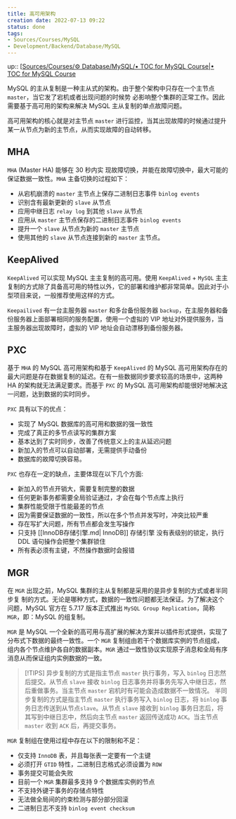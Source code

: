 ```yaml
---
title: 高可用架构
creation date: 2022-07-13 09:22 
status: done
tags:
- Sources/Courses/MySQL
- Development/Backend/Database/MySQL
---
```

up:: [[Sources/Courses/⚙️ Database/MySQL/• TOC for MySQL Course|• TOC for MySQL Course](%E2%80%A2%20TOC%20for%20MySQL%20Course.md)

MySQL 的主从复制是一种主从式的架构。由于整个架构中只存在一个主节点 `master`，当它发了宕机或者出现问题的时候势 必影响整个集群的正常工作。因此需要基于高可用的架构来解决 MySQL 主从复制的单点故障问题。

高可用架构的核心就是对主节点 `master` 进行监控，当其出现故障的时候通过提升某一从节点为新的主节点，从而实现故障的自动转移。

## MHA

`MHA` (Master HA) 能够在 30 秒内实 现故障切换，并能在故障切换中，最大可能的保证数据一致性。`MHA` 主备切换的过程如下：

- 从宕机崩溃的 `master` 主节点上保存二进制日志事件 `binlog events` 
- 识别含有最新更新的 `slave` 从节点 
- 应用中继日志 `relay log` 到其他 `slave` 从节点
- 应用从 `master` 主节点保存的二进制日志事件 `binlog events`
- 提升一个 `slave` 从节点为新的 `master` 主节点
- 使用其他的 `slave` 从节点连接到新的 `master` 主节点。

## KeepAlived

`KeepAlived` 可以实现 MySQL 主主复制的高可用。使用 `KeepAlived` + `MySQL` 主主复制的方式除了具备高可用的特性以外，它的部署和维护都非常简单。因此对于小型项目来说，一般推荐使用这样的方式。

`Keepailived` 有一台主服务器 `master` 和多台备份服务器 `backup`，在主服务器和备份服务器上面部署相同的服务配置，使用一个虚拟的 VIP 地址对外提供服务，当主服务器出现故障时，虚拟的 VIP 地址会自动漂移到备份服务器。

## PXC

基于 `MHA` 的 MySQL 高可用架构和基于 `KeepAlived` 的 MySQL 高可用架构存在的最大问题是存在数据复制的延迟。在有一些数据同步要求较高的场景中，这两种 HA 的架构就无法满足要求。而基于 `PXC` 的 MySQL 高可用架构却能很好地解决这一问题，达到数据的实时同步。

`PXC` 具有以下的优点：
- 实现了 MySQL 数据库的高可用和数据的强一致性
- 完成了真正的多节点读写的集群方案
- 基本达到了实时同步，改善了传统意义上的主从延迟问题
- 新加入的节点可以自动部署，无需提供手动备份
- 数据库的故障切换容易。

`PXC` 也存在一定的缺点，主要体现在以下几个方面:
- 新加入的节点开销大，需要复制完整的数据
- 任何更新事务都需要全局验证通过，才会在每个节点库上执行
- 集群性能受限于性能最差的节点
- 因为需要保证数据的一致性，所以在多个节点并发写时，冲突比较严重
- 存在写扩大问题，所有节点都会发生写操作
- 只支持 [[InnoDB存储引擎.md| InnoDB]] 存储引擎 没有表级别的锁定，执行 DDL 语句操作会把整个集群锁住 
- 所有表必须有主键，不然操作数据时会报错

## MGR

在 `MGR` 出现之前，MySQL 集群的主从复制都是采用的是异步复制的方式或者半同步复 制的方式。无论是哪种方式，数据的一致性问题都无法保证。为了解决这个问题，MySQL 官方在 5.7.17 版本正式推出 `MySQL Group Replication`，简称 `MGR`，即：MySQL 的组复制。

`MGR` 是 MySQL 一个全新的高可用与高扩展的解决方案并以插件形式提供，实现了分布式下数据的最终一致性。一个 `MGR` 复制组由若干个数据库实例的节点组成，组内各个节点维护各自的数据副本。`MGR` 通过一致性协议实现原子消息和全局有序消息从而保证组内实例数据的一致。

>[!TIPS]
>异步复制的方式是指主节点 `master` 执行事务，写入 `binlog` 日志然后提交。从节点 `slave` 接收 `binlog` 日志事务并将事务先写入中继日志，然后重做事务。当主节点 `master` 宕机时有可能会造成数据不一致情况。
>半同步复制的方式是指主节点 `master` 执行事务写入 `binlog` 日志，将 `binlog` 事务日志传送到从节点`slave`。从节点 `slave` 接收到 `binlog` 事务日志后，将其写到中继日志中，然后向主节点 `master` 返回传送成功 `ACK`。当主节点 `master` 收到 `ACK` 后，再提交事务。

`MGR` 复制组在使用过程中存在以下的限制和不足：
- 仅支持 `InnoDB` 表，并且每张表一定要有一个主键
- 必须打开 `GTID` 特性，二进制日志格式必须设置为 `ROW`
- 事务提交可能会失败
- 目前一个 `MGR` 集群最多支持 9 个数据库实例的节点
- 不支持外键于事务的存储点特性 
- 无法做全局间的约束检测与部分部分回滚
- 二进制日志不支持 `binlog event checksum`